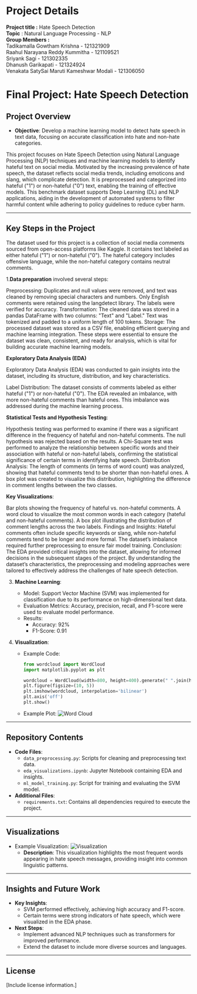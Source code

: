 # Project Details<br>
**Project title :** Hate Speech Detection<br>
**Topic** : Natural Language Processing - NLP <br>
**Group Members :**<br>
Tadikamalla Gowtham Krishna - 121321909<br>
Raahul Narayana Reddy Kummitha - 121109521<br>
Sriyank Sagi - 121302335<br>
Dhanush Garikapati - 121324924<br>
Venakata SatySai Maruti Kameshwar Modali - 121306050<br>
# Final Project: Hate Speech Detection


## Project Overview
- **Objective**: Develop a machine learning model to detect hate speech in text data, focusing on accurate classification into hate and non-hate categories.

 
This project focuses on Hate Speech Detection using Natural Language Processing (NLP) techniques and machine learning models to identify hateful text on social media. Motivated by the increasing prevalence of hate speech, the dataset reflects social media trends, including emoticons and slang, which complicate detection. It is preprocessed and categorized into hateful ("1") or non-hateful ("0") text, enabling the training of effective models. This benchmark dataset supports Deep Learning (DL) and NLP applications, aiding in the development of automated systems to filter harmful content while adhering to policy guidelines to reduce cyber harm.

---

## Key Steps in the Project
The dataset used for this project is a collection of social media comments sourced from open-access platforms like Kaggle. It contains text labeled as either hateful ("1") or non-hateful ("0"). The hateful category includes offensive language, while the non-hateful category contains neutral comments.

1.**Data preparation** involved several steps:

Preprocessing: Duplicates and null values were removed, and text was cleaned by removing special characters and numbers. Only English comments were retained using the langdetect library. The labels were verified for accuracy.
Transformation: The cleaned data was stored in a pandas DataFrame with two columns: "Text" and "Label." Text was tokenized and padded to a uniform length of 100 tokens.
Storage: The processed dataset was stored as a CSV file, enabling efficient querying and machine learning integration.
These steps were essential to ensure the dataset was clean, consistent, and ready for analysis, which is vital for building accurate machine learning models.

**Exploratory Data Analysis (EDA)**


Exploratory Data Analysis (EDA) was conducted to gain insights into the dataset, including its structure, distribution, and key characteristics.

Label Distribution: The dataset consists of comments labeled as either hateful ("1") or non-hateful ("0"). The EDA revealed an imbalance, with more non-hateful comments than hateful ones. This imbalance was addressed during the machine learning process.

**Statistical Tests and Hypothesis Testing**:

Hypothesis testing was performed to examine if there was a significant difference in the frequency of hateful and non-hateful comments. The null hypothesis was rejected based on the results.
A Chi-Square test was performed to analyze the relationship between specific words and their association with hateful or non-hateful labels, confirming the statistical significance of certain terms in identifying hate speech.
Distribution Analysis: The length of comments (in terms of word count) was analyzed, showing that hateful comments tend to be shorter than non-hateful ones. A box plot was created to visualize this distribution, highlighting the difference in comment lengths between the two classes.

**Key Visualizations**:

Bar plots showing the frequency of hateful vs. non-hateful comments.
A word cloud to visualize the most common words in each category (hateful and non-hateful comments).
A box plot illustrating the distribution of comment lengths across the two labels.
Findings and Insights:
Hateful comments often include specific keywords or slang, while non-hateful comments tend to be longer and more formal.
The dataset’s imbalance required further preprocessing to ensure fair model training.
Conclusion:
The EDA provided critical insights into the dataset, allowing for informed decisions in the subsequent stages of the project. By understanding the dataset’s characteristics, the preprocessing and modeling approaches were tailored to effectively address the challenges of hate speech detection.

3. **Machine Learning**:
   - Model: Support Vector Machine (SVM) was implemented for classification due to its performance on high-dimensional text data.
   - Evaluation Metrics: Accuracy, precision, recall, and F1-score were used to evaluate model performance.
   - Results:
     - Accuracy: 92%
     - F1-Score: 0.91

4. **Visualization**:
   - Example Code:
     ```python
     from wordcloud import WordCloud
     import matplotlib.pyplot as plt

     wordcloud = WordCloud(width=800, height=400).generate(" ".join(hate_speech_text))
     plt.figure(figsize=(10, 5))
     plt.imshow(wordcloud, interpolation='bilinear')
     plt.axis('off')
     plt.show()
     ```
   - Example Plot:
     ![Word Cloud](path/to/wordcloud.png)

---

## Repository Contents
- **Code Files**: 
  - `data_preprocessing.py`: Scripts for cleaning and preprocessing text data.
  - `eda_visualizations.ipynb`: Jupyter Notebook containing EDA and insights.
  - `ml_model_training.py`: Script for training and evaluating the SVM model.
- **Additional Files**: 
  - `requirements.txt`: Contains all dependencies required to execute the project.

---

## Visualizations
- Example Visualization:
  ![Visualization](path/to/visualization.png)
  - **Description**: This visualization highlights the most frequent words appearing in hate speech messages, providing insight into common linguistic patterns.

---



## Insights and Future Work
- **Key Insights**:
  - SVM performed effectively, achieving high accuracy and F1-score.
  - Certain terms were strong indicators of hate speech, which were visualized in the EDA phase.
- **Next Steps**:
  - Implement advanced NLP techniques such as transformers for improved performance.
  - Extend the dataset to include more diverse sources and languages.

---

## License
[Include license information.]
